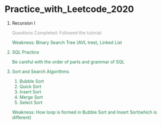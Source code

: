 # Practice_with_Leetcode_2020
<ol>
<li> Recursion I </li>
<p><font color=#999999>Questions Completed: Followed the tutorial.</p>
  <p><font color=#207F4C>Weakness: Binary Search Tree (AVL tree), Linked List</p>
<li> SQL Practice </li>
  <p><font color=#207F4C>Be careful with the order of parts and grammar of SQL</p>
<li> Sort and Search Algorithms</li>
  <ol>
    <li>Bubble Sort
    <li>Quick Sort
    <li>Insert Sort
    <li>Merge Sort
    <li>Select Sort
  </ol>
  <p><font color=#207F4C>Weakness: How loop is formed in Bubble Sort and Insert Sort(which is different)</p>  
</ol>
